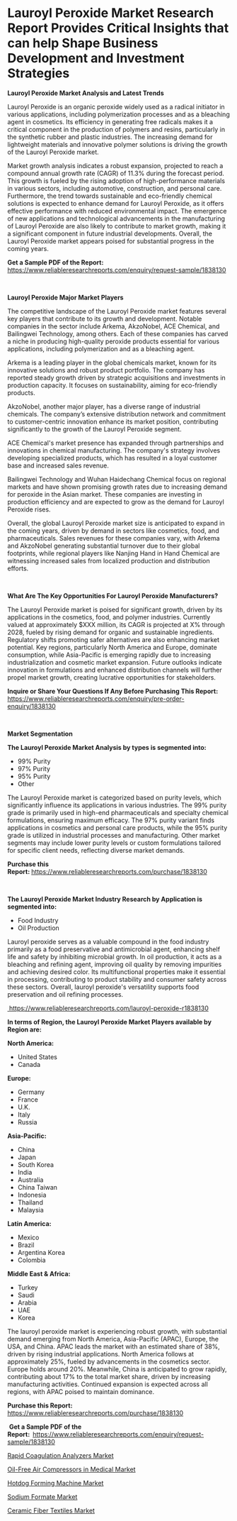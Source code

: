 <p><h1>Lauroyl Peroxide Market Research Report Provides Critical Insights that can help Shape Business Development and Investment Strategies</h1></p><p><strong>Lauroyl Peroxide Market Analysis and Latest Trends</strong></p>
<p><p>Lauroyl Peroxide is an organic peroxide widely used as a radical initiator in various applications, including polymerization processes and as a bleaching agent in cosmetics. Its efficiency in generating free radicals makes it a critical component in the production of polymers and resins, particularly in the synthetic rubber and plastic industries. The increasing demand for lightweight materials and innovative polymer solutions is driving the growth of the Lauroyl Peroxide market.</p><p>Market growth analysis indicates a robust expansion, projected to reach a compound annual growth rate (CAGR) of 11.3% during the forecast period. This growth is fueled by the rising adoption of high-performance materials in various sectors, including automotive, construction, and personal care. Furthermore, the trend towards sustainable and eco-friendly chemical solutions is expected to enhance demand for Lauroyl Peroxide, as it offers effective performance with reduced environmental impact. The emergence of new applications and technological advancements in the manufacturing of Lauroyl Peroxide are also likely to contribute to market growth, making it a significant component in future industrial developments. Overall, the Lauroyl Peroxide market appears poised for substantial progress in the coming years.</p></p>
<p><strong>Get a Sample PDF of the Report:&nbsp;</strong> <a href="https://www.reliableresearchreports.com/enquiry/request-sample/1838130?utm_campaign=13&utm_medium=2&utm_source=Github&utm_content=ia&utm_term=09112024&utm_id=lauroyl-peroxide">https://www.reliableresearchreports.com/enquiry/request-sample/1838130</a></p>
<p>&nbsp;</p>
<p><strong>Lauroyl Peroxide Major Market Players</strong></p>
<p><p>The competitive landscape of the Lauroyl Peroxide market features several key players that contribute to its growth and development. Notable companies in the sector include Arkema, AkzoNobel, ACE Chemical, and Bailingwei Technology, among others. Each of these companies has carved a niche in producing high-quality peroxide products essential for various applications, including polymerization and as a bleaching agent.</p><p>Arkema is a leading player in the global chemicals market, known for its innovative solutions and robust product portfolio. The company has reported steady growth driven by strategic acquisitions and investments in production capacity. It focuses on sustainability, aiming for eco-friendly products.</p><p>AkzoNobel, another major player, has a diverse range of industrial chemicals. The company’s extensive distribution network and commitment to customer-centric innovation enhance its market position, contributing significantly to the growth of the Lauroyl Peroxide segment.</p><p>ACE Chemical's market presence has expanded through partnerships and innovations in chemical manufacturing. The company's strategy involves developing specialized products, which has resulted in a loyal customer base and increased sales revenue.</p><p>Bailingwei Technology and Wuhan Haidechang Chemical focus on regional markets and have shown promising growth rates due to increasing demand for peroxide in the Asian market. These companies are investing in production efficiency and are expected to grow as the demand for Lauroyl Peroxide rises.</p><p>Overall, the global Lauroyl Peroxide market size is anticipated to expand in the coming years, driven by demand in sectors like cosmetics, food, and pharmaceuticals. Sales revenues for these companies vary, with Arkema and AkzoNobel generating substantial turnover due to their global footprints, while regional players like Nanjing Hand in Hand Chemical are witnessing increased sales from localized production and distribution efforts.</p></p>
<p>&nbsp;</p>
<p><strong>What Are The Key Opportunities For Lauroyl Peroxide Manufacturers?</strong></p>
<p><p>The Lauroyl Peroxide market is poised for significant growth, driven by its applications in the cosmetics, food, and polymer industries. Currently valued at approximately $XXX million, its CAGR is projected at X% through 2028, fueled by rising demand for organic and sustainable ingredients. Regulatory shifts promoting safer alternatives are also enhancing market potential. Key regions, particularly North America and Europe, dominate consumption, while Asia-Pacific is emerging rapidly due to increasing industrialization and cosmetic market expansion. Future outlooks indicate innovation in formulations and enhanced distribution channels will further propel market growth, creating lucrative opportunities for stakeholders.</p></p>
<p><strong>Inquire or Share Your Questions If Any Before Purchasing This Report:</strong> <a href="https://www.reliableresearchreports.com/enquiry/pre-order-enquiry/1838130?utm_campaign=13&utm_medium=2&utm_source=Github&utm_content=ia&utm_term=09112024&utm_id=lauroyl-peroxide">https://www.reliableresearchreports.com/enquiry/pre-order-enquiry/1838130</a></p>
<p>&nbsp;</p>
<p><strong>Market Segmentation</strong></p>
<p><strong>The Lauroyl Peroxide Market Analysis by types is segmented into:</strong></p>
<p><ul><li>99% Purity</li><li>97% Purity</li><li>95% Purity</li><li>Other</li></ul></p>
<p><p>The Lauroyl Peroxide market is categorized based on purity levels, which significantly influence its applications in various industries. The 99% purity grade is primarily used in high-end pharmaceuticals and specialty chemical formulations, ensuring maximum efficacy. The 97% purity variant finds applications in cosmetics and personal care products, while the 95% purity grade is utilized in industrial processes and manufacturing. Other market segments may include lower purity levels or custom formulations tailored for specific client needs, reflecting diverse market demands.</p></p>
<p><strong>Purchase this Report:&nbsp;</strong><a href="https://www.reliableresearchreports.com/purchase/1838130?utm_campaign=13&utm_medium=2&utm_source=Github&utm_content=ia&utm_term=09112024&utm_id=lauroyl-peroxide">https://www.reliableresearchreports.com/purchase/1838130</a></p>
<p>&nbsp;</p>
<p><strong>The Lauroyl Peroxide Market Industry Research by Application is segmented into:</strong></p>
<p><ul><li>Food Industry</li><li>Oil Production</li></ul></p>
<p><p>Lauroyl peroxide serves as a valuable compound in the food industry primarily as a food preservative and antimicrobial agent, enhancing shelf life and safety by inhibiting microbial growth. In oil production, it acts as a bleaching and refining agent, improving oil quality by removing impurities and achieving desired color. Its multifunctional properties make it essential in processing, contributing to product stability and consumer safety across these sectors. Overall, lauroyl peroxide's versatility supports food preservation and oil refining processes.</p></p>
<p><a href="https://www.reliableresearchreports.com/lauroyl-peroxide-r1838130?utm_campaign=13&utm_medium=2&utm_source=Github&utm_content=ia&utm_term=09112024&utm_id=lauroyl-peroxide">&nbsp;https://www.reliableresearchreports.com/lauroyl-peroxide-r1838130</a></p>
<p><strong>In terms of Region, the Lauroyl Peroxide Market Players available by Region are:</strong></p>
<p>
    <p> <strong> North America: </strong>
        <ul>
            <li>United States</li>
            <li>Canada</li>
        </ul>
        </p> 
    <p> <strong> Europe: </strong>
        <ul>
            <li>Germany</li>
            <li>France</li>
            <li>U.K.</li>
            <li>Italy</li>
            <li>Russia</li>
        </ul>
        </p> 
    <p> <strong> Asia-Pacific: </strong>
        <ul>
            <li>China</li>
            <li>Japan</li>
            <li>South Korea</li>
            <li>India</li>
            <li>Australia</li>
            <li>China Taiwan</li>
            <li>Indonesia</li>
            <li>Thailand</li>
            <li>Malaysia</li>
        </ul>
        </p> 
    <p> <strong> Latin America: </strong>
        <ul>
            <li>Mexico</li>
            <li>Brazil</li>
            <li>Argentina Korea</li>
            <li>Colombia</li>
        </ul>
        </p> 
    <p> <strong> Middle East & Africa: </strong>
        <ul>
            <li>Turkey</li>
            <li>Saudi</li>
            <li>Arabia</li>
            <li>UAE</li>
            <li>Korea</li>
        </ul>
    </p>
    </p>
<p><p>The lauroyl peroxide market is experiencing robust growth, with substantial demand emerging from North America, Asia-Pacific (APAC), Europe, the USA, and China. APAC leads the market with an estimated share of 38%, driven by rising industrial applications. North America follows at approximately 25%, fueled by advancements in the cosmetics sector. Europe holds around 20%. Meanwhile, China is anticipated to grow rapidly, contributing about 17% to the total market share, driven by increasing manufacturing activities. Continued expansion is expected across all regions, with APAC poised to maintain dominance.</p></p>
<p><strong>Purchase this Report: </strong><a href="https://www.reliableresearchreports.com/purchase/1838130?utm_campaign=13&utm_medium=2&utm_source=Github&utm_content=ia&utm_term=09112024&utm_id=lauroyl-peroxide">https://www.reliableresearchreports.com/purchase/1838130</a></p>
<p>&nbsp;<strong>Get a Sample PDF of the Report:&nbsp;&nbsp;</strong><a href="https://www.reliableresearchreports.com/enquiry/request-sample/1838130?utm_campaign=13&utm_medium=2&utm_source=Github&utm_content=ia&utm_term=09112024&utm_id=lauroyl-peroxide">https://www.reliableresearchreports.com/enquiry/request-sample/1838130</a></p>
<p><strong></strong></p>
<p><p><a href="https://issuu.com/reportprime-2/docs/rapid-coagulation-analyzers-market-_3184cf6b7f6317?utm_campaign=13&utm_medium=2&utm_source=Github&utm_content=ia&utm_term=09112024&utm_id=lauroyl-peroxide">Rapid Coagulation Analyzers Market</a></p><p><a href="https://issuu.com/reportprime-2/docs/oil-free-air-compressors-in-medical_77467f88a04288?utm_campaign=13&utm_medium=2&utm_source=Github&utm_content=ia&utm_term=09112024&utm_id=lauroyl-peroxide">Oil-Free Air Compressors in Medical Market</a></p><p><a href="https://www.linkedin.com/pulse/hotdog-forming-machine-market-research-report-exploring-size-w680f?utm_campaign=13&utm_medium=2&utm_source=Github&utm_content=ia&utm_term=09112024&utm_id=lauroyl-peroxide">Hotdog Forming Machine Market</a></p><p><a href="https://github.com/keitelmoprotinu/Market-Research-Report-List-1/blob/main/sodium-formate-market.md?utm_campaign=13&utm_medium=2&utm_source=Github&utm_content=ia&utm_term=09112024&utm_id=lauroyl-peroxide">Sodium Formate Market</a></p><p><a href="https://github.com/shauntarfpso/Market-Research-Report-List-1/blob/main/ceramic-fiber-textiles-market.md?utm_campaign=13&utm_medium=2&utm_source=Github&utm_content=ia&utm_term=09112024&utm_id=lauroyl-peroxide">Ceramic Fiber Textiles Market</a></p></p>